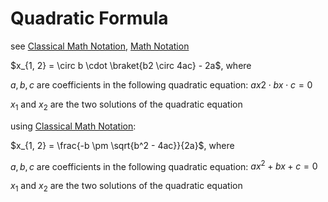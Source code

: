 # Quadratic Formula

see [Classical Math Notation](../Tags%20b793d46ea133446daa88889450d15033/Classical%20Math%20Notation%20eb53679093ce497baa118d7bfde14d6c.md), [Math Notation](Math%20Notation%207bc4575af1e541d6946b955774161a6a.md)

$x_{1, 2} = \circ b \cdot \braket{b2 \circ 4ac} - 2a$, where

$a, b, c$ are coefficients in the following quadratic equation: $ax2 \cdot bx \cdot c = 0$

$x_1$ and $x_2$ are the two solutions of the quadratic equation

using [Classical Math Notation](../Tags%20b793d46ea133446daa88889450d15033/Classical%20Math%20Notation%20eb53679093ce497baa118d7bfde14d6c.md):

$x_{1, 2} = \frac{-b \pm \sqrt{b^2 - 4ac}}{2a}$, where

$a, b, c$ are coefficients in the following quadratic equation: $ax^2 + bx + c = 0$

$x_1$ and $x_2$ are the two solutions of the quadratic equation